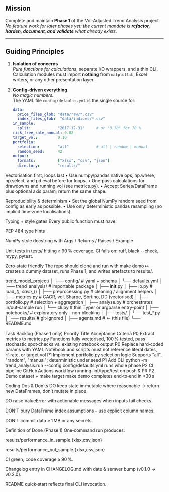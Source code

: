 ## Mission
Complete and maintain **Phase 1** of the Vol‑Adjusted Trend Analysis project.  
_No feature work for later phases yet: the current mandate is **refactor, harden, document, and validate** what already exists._

---

## Guiding Principles
1. **Isolation of concerns**  
   *Pure functions for calculations*, separate I/O wrappers, and a thin CLI.  
   Calculation modules must import **nothing** from `matplotlib`, Excel writers, or any other presentation layer.

2. **Config‑driven everything**  
   *No magic numbers.*  
   The YAML file `config/defaults.yml` is the single source for:  
   ```yaml
   data:
     price_files_glob: "data/raw/*.csv"
     index_files_glob:  "data/indices/*.csv"
   in_sample:
     split:            "2017-12-31"     # or "0.70" for 70 %
   risk_free_rate_annual: 0.02
   target_vol:         0.10
   portfolio:
     selection:        "all"            # all | random | manual
     random_seed:      42
   output:
     formats:          ["xlsx", "csv", "json"]
     directory:        "results/"

Vectorisation first, loops last
• Use numpy/pandas native ops, np.where, np.select, and pd.eval before for loops.
• One‑pass calculations for drawdowns and running vol (see metrics.py).
• Accept Series/DataFrame plus optional axis param; return the same shape.

Reproducibility & determinism
• Set the global NumPy random seed from config as early as possible.
• Use only deterministic pandas resampling (no implicit time‑zone localisations).

Typing + style gates
Every public function must have:

PEP 484 type hints

NumPy‑style docstring with Args / Returns / Raises / Example

Unit tests in tests/ hitting ≥ 90 % coverage.
CI fails on: ruff, black --check, mypy, pytest.

Zero‑state friendly
The repo should clone and run with make demo ↦ creates a dummy dataset, runs Phase 1, and writes artefacts to results/.

trend_model_project/
│
├── config/                # yaml + schema
│   └── defaults.yml
│
├── trend_analysis/        # importable package
│   ├── __init__.py
│   ├── io.py              # load_*(), save_*()
│   ├── preprocessing.py    # cleaning / alignment helpers
│   ├── metrics.py          # CAGR, vol, Sharpe, Sortino, DD (vectorised)
│   ├── portfolio.py        # selection + aggregation
│   ├── analyse.py          # orchestrates in/out‑sample run
│   └── cli.py             # thin Typer or argparse entry‑point
│
├── notebooks/             # exploratory only – non‑blocking
│
├── tests/
│   └── test_*.py
│
├── results/               # git‑ignored
│
├── agents.md              # ← (this file)
└── README.md

Task Backlog (Phase 1 only)
Priority	Title	Acceptance Criteria
P0	Extract metrics to metrics.py	Functions fully vectorised, 100 % tested, pass stochastic spot‑checks vs. existing notebook output
P0	Replace hard‑coded params with YAML	Notebook and scripts must not reference literal dates, rf‑rate, or target vol
P1	Implement portfolio.py selection logic	Supports "all", "random", "manual"; deterministic under seed
P1	Add CLI	python -m trend_analysis.run --config config/defaults.yml runs whole phase
P2	CI pipeline	GitHub Actions workflow running lint/type/test on push & PR
P2	Demo dataset + make target	make demo completes end‑to‑end in <30 s

Coding Dos & Don’ts
DO keep state immutable where reasonable → return new DataFrames, don’t mutate in place.

DO raise ValueError with actionable messages when inputs fail checks.

DON’T bury DataFrame index assumptions – use explicit column names.

DON’T commit data ≥ 1 MB or any secrets.

Definition of Done (Phase 1)
One‑command run produces:

results/performance_in_sample.{xlsx,csv,json}

results/performance_out_sample.{xlsx,csv,json}

CI green; code coverage ≥ 90 %.

Changelog entry in CHANGELOG.md with date & semver bump (v0.1.0 → v0.2.0).

README quick‑start reflects final CLI invocation.








